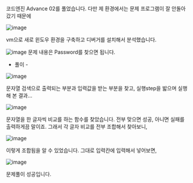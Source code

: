 코드엔진 Advance 02를 풀었습니다.
다만 제 환경에서는 문제 프로그램이 잘 안돌아 갔기 때문에



![image](https://user-images.githubusercontent.com/65721409/85939492-fceaf400-b950-11ea-9ae9-daa9a6c032fb.png)

vm으로 새로 윈도우 환경을 구축하고 디버거를 설치해서 분석했습니다.


![image](https://user-images.githubusercontent.com/65721409/85939519-2f94ec80-b951-11ea-8d86-3d7fd9f3091f.png)
문제 내용은 Password를 찾으면 됩니다.


- 풀이 -

![image](https://user-images.githubusercontent.com/65721409/85939547-6ec33d80-b951-11ea-8644-3a1fe17bd4bd.png)

문자열 검색으로 출력되는 부분과 입력값을 받는 부분을 찾고, 실행step을 밟으며 실행해 본 결과...

![image](https://user-images.githubusercontent.com/65721409/85939603-e7c29500-b951-11ea-8524-ea43feb25a0c.png)

문자열을 한 글자씩 비교를 하는 함수를 찾았습니다. 전부 맞으면 성공, 아니면 실패를 출력하게끔 말이죠.
그래서 각 글자 비교를 전부 조합해서 찾아보니,

![image](https://user-images.githubusercontent.com/65721409/85939606-f315c080-b951-11ea-93f6-aebeed3fd8aa.png)

이렇게 조합됨을 알 수 있었습니다.
그대로 입력칸에 입력해서 넣어보면,

![image](https://user-images.githubusercontent.com/65721409/85939619-0b85db00-b952-11ea-81de-80207b8fbbd4.png)

문제풀이 성공입니다.
